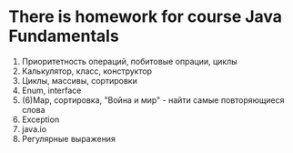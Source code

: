 # There is homework for course Java Fundamentals
1. Приоритетность операций, побитовые опрации, циклы
2. Калькулятор, класс, конструктор
3. Циклы, массивы, сортировки
4. Enum, interface
5. (6)Map, сортировка, "Война и мир" - найти самые повторяющиеся слова
7. Exception
8. java.io
9. Регулярные выражения 
